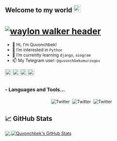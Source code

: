 ## Welcome to my world <img src="https://github.com/TheDudeThatCode/TheDudeThatCode/blob/master/Assets/Earth.gif" width="24px">

# [![waylon walker header](https://www.marc-richter.info/wp-content/uploads/2018/07/telegram-bot-logo.jpg)](https://waylonwalker.com)

- 👋 Hi, I’m Quvonchbek!
- 👀 I’m interested in `Python`
- 🌱 I’m currently learning `django`, `aiogram`
- 📫 My Telegram user: `@quvonchbekumurzoqov`


<a href="https://t.me/QuvonchbekUmurzoqov">
  <img align="left" alt="Telegram" width="22px" src="https://cdn.jsdelivr.net/npm/simple-icons@v3/icons/telegram.svg" />
</a>
<a href="https://www.instagram.com/Quvonchbekumurzoqov/">
  <img align="left" alt="Instagram" width="22px" src="https://cdn.jsdelivr.net/npm/simple-icons@v3/icons/instagram.svg" />
</a>
<a href="https://cpython.uz/users/Quvonchbek">
  <img align="left" alt="Cpython" width="22px" src="https://cdn.jsdelivr.net/npm/simple-icons@3.13.0/icons/codeforces.svg" />
</a>
<a href="https://www.facebook.com/Quvonchbekumurzoqov">
  <img align="left" alt="Facebook" width="22px" src="https://cdn.jsdelivr.net/npm/simple-icons@3.13.0/icons/facebook.svg" />
</a>

<br />
<br />

### - Languages and Tools...


<p align="center">
 <img src="http://img.shields.io/badge/-Java-F89820?style=flat&logo=java&logoColor=white"" alt="Twitter" style="vertical-align:top; margin:4px"><img src="https://img.shields.io/badge/-C%20&%20C++-659ad2?style=flat&logo=c%2B%2B&logoColor=ffffff"alt="Twitter" style="vertical-align:top; margin:4px"><img src="https://img.shields.io/badge/-Python-black?style=flat&logo=python&logoColor=white" alt="Twitter" style="vertical-align:top; margin:4px">

</p>

## &#x1f4c8; GitHub Stats

<a href="https://github.com/DostonbekIbragimov/DostonbekIbragimov">
  <img align="center" src="https://github-readme-stats.vercel.app/api/top-langs/?username=DostonbekIbragimov&hide=java,html&title_color=ffffff&text_color=c9cacc&icon_color=2bbc8a&bg_color=1d1f21" />
</a>
<a href="https://github.com/DostonbekIbragimov/DostonbekIbragimov">
  <img align="center" src="https://github-readme-stats.vercel.app/api?username=quvonchbek-dev&show_icons=true&line_height=27&count_private=true&title_color=ffffff&text_color=c9cacc&icon_color=2bbc8a&bg_color=1d1f21" alt="Quvonchbek's GitHub Stats" />
</a>
